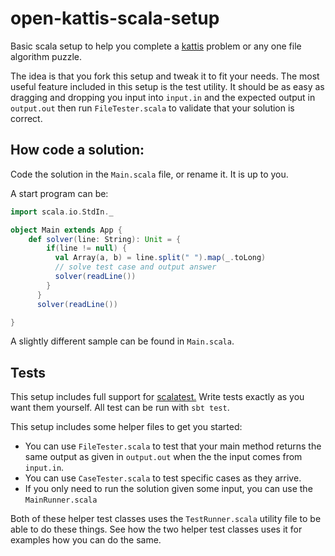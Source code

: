 # open-kattis-scala-setup
Basic scala setup to help you complete a [kattis](https://open.kattis.com) problem or any one file algorithm puzzle.

The idea is that you fork this setup and tweak it to fit your needs. 
The most useful feature included in this setup is the test utility. 
It should be as easy as dragging and dropping you input into `input.in` 
and the expected output in `output.out` then run `FileTester.scala` to validate that your solution is correct. 


## How code a solution:
Code the solution in the `Main.scala` file, or rename it. It is up to you.

A start program can be:
```scala
import scala.io.StdIn._

object Main extends App {
    def solver(line: String): Unit = {
        if(line != null) {
          val Array(a, b) = line.split(" ").map(_.toLong)    
          // solve test case and output answer
          solver(readLine())
        }  
      }      
      solver(readLine())

}
```

A slightly different sample can be found in `Main.scala`.


## Tests
This setup includes full support for [scalatest.](http://www.scalatest.org) Write tests exactly as you want them yourself.
All test can be run with `sbt test`.

This setup includes some helper files to get you started:
- You can use `FileTester.scala` to test that your main method returns the same output as given in `output.out` when the
the input comes from `input.in`.
- You can use `CaseTester.scala` to test specific cases as they arrive.
- If you only need to run the solution given some input, you can use the `MainRunner.scala`

Both of these helper test classes uses the `TestRunner.scala` utility file to be able to do these things. See how the
two helper test classes uses it for examples how you can do the same.


